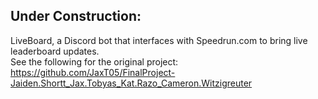 ## Under Construction:
LiveBoard, a Discord bot that interfaces with Speedrun.com to bring live leaderboard updates. 
<br>
See the following for the original project: https://github.com/JaxT05/FinalProject-Jaiden.Shortt_Jax.Tobyas_Kat.Razo_Cameron.Witzigreuter
